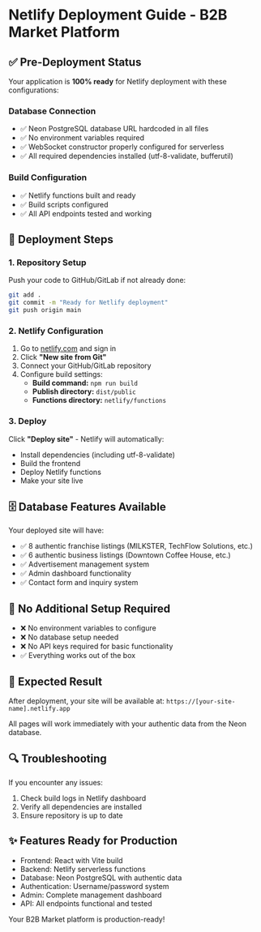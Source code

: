# Netlify Deployment Guide - B2B Market Platform

## ✅ Pre-Deployment Status
Your application is **100% ready** for Netlify deployment with these configurations:

### Database Connection
- ✅ Neon PostgreSQL database URL hardcoded in all files
- ✅ No environment variables required
- ✅ WebSocket constructor properly configured for serverless
- ✅ All required dependencies installed (utf-8-validate, bufferutil)

### Build Configuration
- ✅ Netlify functions built and ready
- ✅ Build scripts configured
- ✅ All API endpoints tested and working

## 🚀 Deployment Steps

### 1. Repository Setup
Push your code to GitHub/GitLab if not already done:
```bash
git add .
git commit -m "Ready for Netlify deployment"
git push origin main
```

### 2. Netlify Configuration
1. Go to [netlify.com](https://netlify.com) and sign in
2. Click **"New site from Git"**
3. Connect your GitHub/GitLab repository
4. Configure build settings:
   - **Build command:** `npm run build`
   - **Publish directory:** `dist/public`
   - **Functions directory:** `netlify/functions`

### 3. Deploy
Click **"Deploy site"** - Netlify will automatically:
- Install dependencies (including utf-8-validate)
- Build the frontend
- Deploy Netlify functions
- Make your site live

## 🗄️ Database Features Available
Your deployed site will have:
- ✅ 8 authentic franchise listings (MILKSTER, TechFlow Solutions, etc.)
- ✅ 6 authentic business listings (Downtown Coffee House, etc.)
- ✅ Advertisement management system
- ✅ Admin dashboard functionality
- ✅ Contact form and inquiry system

## 🔧 No Additional Setup Required
- ❌ No environment variables to configure
- ❌ No database setup needed
- ❌ No API keys required for basic functionality
- ✅ Everything works out of the box

## 📱 Expected Result
After deployment, your site will be available at:
`https://[your-site-name].netlify.app`

All pages will work immediately with your authentic data from the Neon database.

## 🔍 Troubleshooting
If you encounter any issues:
1. Check build logs in Netlify dashboard
2. Verify all dependencies are installed
3. Ensure repository is up to date

## ✨ Features Ready for Production
- Frontend: React with Vite build
- Backend: Netlify serverless functions
- Database: Neon PostgreSQL with authentic data
- Authentication: Username/password system
- Admin: Complete management dashboard
- API: All endpoints functional and tested

Your B2B Market platform is production-ready!